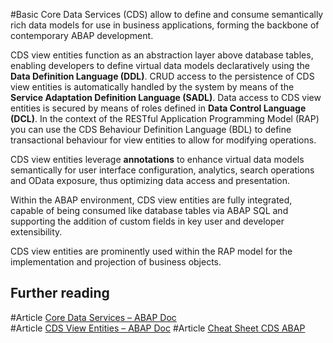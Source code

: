 #Basic 
Core Data Services (CDS) allow to define and consume semantically rich data models for use in business applications, forming the backbone of contemporary ABAP development. 

CDS view entities function as an abstraction layer above database tables, enabling developers to define virtual data models declaratively using the **Data Definition Language (DDL)**. CRUD access to the persistence of CDS view entities is automatically handled by the system by means of the **Service Adaptation Definition Language (SADL)**. Data access to CDS view entities is secured by means of roles defined in **Data Control Language (DCL)**. In the context of the RESTful Application Programming Model (RAP) you can use the CDS Behaviour Definition Language (BDL) to define transactional behaviour for view entities to allow for modifying operations. 

CDS view entities leverage **annotations** to enhance virtual data models semantically for user interface configuration, analytics, search operations and OData exposure, thus optimizing data access and presentation. 

Within the ABAP environment, CDS view entities are fully integrated, capable of being consumed like database tables via ABAP SQL and supporting the addition of custom fields in key user and developer extensibility. 

CDS view entities are prominently used within the RAP model for the implementation and projection of business objects. 

## Further reading

 #Article [Core Data Services – ABAP Doc](https://help.sap.com/doc/abapdocu_cp_index_htm/CLOUD/en-US/ABENCDS.html)    
 #Article [CDS View Entities – ABAP Doc](https://help.sap.com/doc/abapdocu_cp_index_htm/CLOUD/en-US/ABENCDS_V2_VIEWS.html)
 #Article [Cheat Sheet CDS ABAP](https://www.brandeis.de/en/blog/cheat-sheet-cds-abap)
 
 










